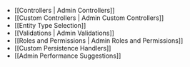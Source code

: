 - [[Controllers | Admin Controllers]]
- [[Custom Controllers | Admin Custom Controllers]]
- [[Entity Type Selection]]
- [[Validations | Admin Validations]]
- [[Roles and Permissions | Admin Roles and Permissions]]
- [[Custom Persistence Handlers]]
- [[Admin Performance Suggestions]]
